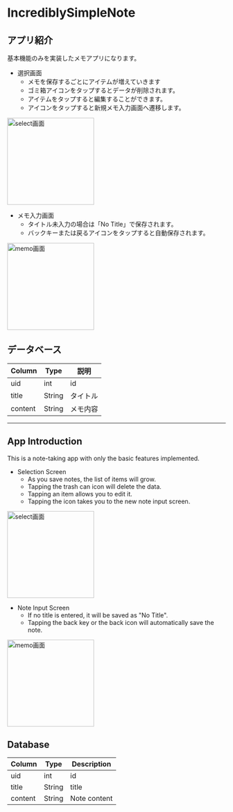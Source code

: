 # IncrediblySimpleNote
## アプリ紹介
基本機能のみを実装したメモアプリになります。
* 選択画面
  * メモを保存するごとにアイテムが増えていきます
  * ゴミ箱アイコンをタップするとデータが削除されます。
  * アイテムをタップすると編集することができます。
  * アイコンをタップすると新規メモ入力画面へ遷移します。
<img alt="select画面" width="200" src="https://github.com/kazu09/IncrediblySimpleNote/assets/64839248/4e4ea2a8-910d-4c8c-a41f-1731d7fe8a88">

* メモ入力画面
  * タイトル未入力の場合は「No Title」で保存されます。
  * バックキーまたは戻るアイコンをタップすると自動保存されます。
<img alt="memo画面" width="200" src="https://github.com/kazu09/IncrediblySimpleNote/assets/64839248/50824f6a-9aaa-4ec8-9160-99be7689d11f">

## データベース
|Column|Type|説明|
|------|----|---|
|uid|int|id|
|title|String|タイトル|
|content|String|メモ内容|

---
## App Introduction
This is a note-taking app with only the basic features implemented.

* Selection Screen
  * As you save notes, the list of items will grow.
  * Tapping the trash can icon will delete the data.
  * Tapping an item allows you to edit it.
  * Tapping the icon takes you to the new note input screen.
<img alt="select画面" width="200" src="https://github.com/kazu09/IncrediblySimpleNote/assets/64839248/4e4ea2a8-910d-4c8c-a41f-1731d7fe8a88">

* Note Input Screen
  * If no title is entered, it will be saved as "No Title".
  * Tapping the back key or the back icon will automatically save the note.
<img alt="memo画面" width="200" src="https://github.com/kazu09/IncrediblySimpleNote/assets/64839248/50824f6a-9aaa-4ec8-9160-99be7689d11f">


## Database
|Column|Type|Description|
|------|----|---|
|uid|int|id|
|title|String|title|
|content|String|Note content|
